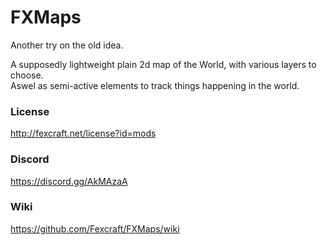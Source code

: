 # FXMaps
Another try on the old idea.

A supposedly lightweight plain 2d map of the World, with various layers to choose.    
Aswel as semi-active elements to track things happening in the world.

### License
http://fexcraft.net/license?id=mods

### Discord
https://discord.gg/AkMAzaA

### Wiki
https://github.com/Fexcraft/FXMaps/wiki
